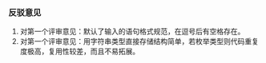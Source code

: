 ### 反驳意见

1. 对第一个评审意见：默认了输入的语句格式规范，在逗号后有空格存在。
2. 对第一个评审意见：用字符串类型直接存储结构简单，若枚举类型则代码重复度极高，复用性较差，而且不易拓展。